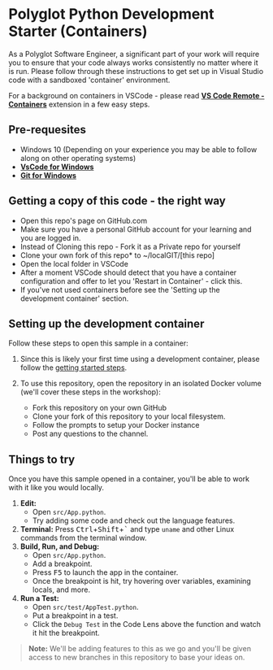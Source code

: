 # Polyglot Python Development Starter (Containers)

As a Polyglot Software Engineer, a significant part of your work will require you to ensure that your code always works consistently no matter where it is run. Please follow through these instructions to get set up in Visual Studio code with a sandboxed 'container' environment.

For a background on containers in VSCode - please read **[VS Code Remote - Containers](https://aka.ms/vscode-remote/containers)** extension in a few easy steps. 


## Pre-requesites

- Windows 10 (Depending on your experience you may be able to follow along on other operating systems)
- **[VsCode for Windows](https://code.visualstudio.com/Download)**
- **[Git for Windows](https://git-scm.com/download/win)**

##  Getting a copy of this code - the right way

- Open this repo's page on GitHub.com
- Make sure you have a personal GitHub account for your learning and you are logged in.
- Instead of Cloning this repo - Fork it as a Private repo for yourself
- Clone your own fork of this repo* to ~/localGIT/[this repo]
- Open the local folder in VSCode
- After a moment VSCode should detect that you have a container configuration and offer to let you 'Restart in Container' - click this.
- If you've not used containers before see the 'Setting up the development container' section.

## Setting up the development container

Follow these steps to open this sample in a container:

1. Since this is likely your first time using a development container, please follow the [getting started steps](https://aka.ms/vscode-remote/containers/getting-started).

2. To use this repository, open the repository in an isolated Docker volume (we'll cover these steps in the workshop):

   - Fork this repository on your own GitHub 
   - Clone your fork of this repository to your local filesystem.
   - Follow the prompts to setup your Docker instance 
   - Post any questions to the channel.

## Things to try

Once you have this sample opened in a container, you'll be able to work with it like you would locally.

1. **Edit:**
   - Open `src/App.python`.
   - Try adding some code and check out the language features.
2. **Terminal:** Press <kbd>Ctrl</kbd>+<kbd>Shift</kbd>+<kbd>\`</kbd> and type `uname` and other Linux commands from the terminal window.
3. **Build, Run, and Debug:**
   - Open `src/App.python`.
   - Add a breakpoint.
   - Press <kbd>F5</kbd> to launch the app in the container.
   - Once the breakpoint is hit, try hovering over variables, examining locals, and more.
4. **Run a Test:**
   - Open `src/test/AppTest.python`.
   - Put a breakpoint in a test.
   - Click the `Debug Test` in the Code Lens above the function and watch it hit the breakpoint.
  
> **Note:** We'll be adding features to this as we go and you'll be given access to new branches in this repository to base your ideas on.
